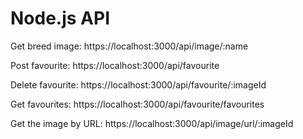 <h1>Node.js API</h1> 

<p>Get breed image:  <url>https://localhost:3000/api/image/:name</url></p>
<p>Post favourite:  https://localhost:3000/api/favourite</p>
<p>Delete favourite: https://localhost:3000/api/favourite/:imageId</p>
<p>Get favourites: https://localhost:3000/api/favourite/favourites</p>
<p>Get the image by URL: https://localhost:3000/api/image/url/:imageId</p>
